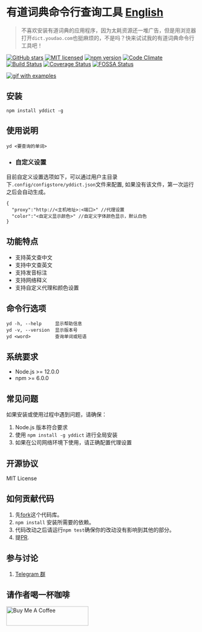 # 有道词典命令行查询工具 [English](./README_en.md)

>不喜欢安装有道词典的应用程序，因为太耗资源还一堆广告，但是用浏览器打开`dict.youdao.com`也挺麻烦的，不是吗？快来试试我的有道词典命令行工具吧！

[![GitHub stars](https://img.shields.io/github/stars/kenshinji/yddict.svg?style=plastic)](https://github.com/kenshinji/yddict/stargazers)
[![MIT licensed](https://img.shields.io/badge/license-MIT-blue.svg)](https://github.com/kenshinji/yddict/blob/master/LICENSE.txt)
[![npm version](https://badge.fury.io/js/yddict.svg)](https://badge.fury.io/js/yddict)
[![Code Climate](https://codeclimate.com/github/kenshinji/yddict/badges/gpa.svg)](https://codeclimate.com/github/kenshinji/yddict)
[![Build Status](https://travis-ci.org/kenshinji/yddict.svg?branch=master)](https://travis-ci.org/kenshinji/yddict)
[![Coverage Status](https://coveralls.io/repos/github/kenshinji/yddict/badge.svg?branch=master)](https://coveralls.io/github/kenshinji/yddict?branch=master)
[![FOSSA Status](https://app.fossa.io/api/projects/git%2Bgithub.com%2Fkenshinji%2Fyddict.svg?type=shield)](https://app.fossa.io/projects/git%2Bgithub.com%2Fkenshinji%2Fyddict?ref=badge_shield)

[![gif with examples][examples-link]][examples-link]

## 安装

    npm install yddict -g

## 使用说明

    yd <要查询的单词>

 - ### 自定义设置
  目前自定义设置选项如下，可以通过用户主目录下`.config/configstore/yddict.json`文件来配置, 如果没有该文件，第一次运行之后会自动生成。

    {
      "proxy":"http://<主机地址>:<端口>" //代理设置
      "color":"<自定义显示颜色>" //自定义字体颜色显示，默认白色
    }

## 功能特点
- 支持英文查中文
- 支持中文查英文
- 支持发音标注
- 支持网络释义
- 支持自定义代理和颜色设置

## 命令行选项
    yd -h, --help     显示帮助信息
    yd -v, --version  显示版本号
    yd <word>         查询单词或短语

## 系统要求
- Node.js >= 12.0.0
- npm >= 6.0.0

## 常见问题
如果安装或使用过程中遇到问题，请确保：
1. Node.js 版本符合要求
2. 使用 `npm install -g yddict` 进行全局安装
3. 如果在公司网络环境下使用，请正确配置代理设置

## 开源协议
MIT License

## 如何贡献代码
1. 先[fork](https://www.zhihu.com/question/20431718)这个代码库。
2. `npm install` 安装所需要的依赖。
3. 代码改动之后请运行`npm test`确保你的改动没有影响到其他的部分。
4. 提[PR](https://www.zhihu.com/question/21682976).

## 参与讨论

 1.  [Telegram 群](https://t.me/yddict)

[examples-link]:   https://raw.githubusercontent.com/kenshinji/yddict/master/example.gif

## 请作者喝一杯咖啡
<a href="https://www.buymeacoffee.com/kenshinji" target="_blank"><img src="https://cdn.buymeacoffee.com/buttons/arial-violet.png" alt="Buy Me A Coffee" style="height: 51px !important;width: 217px !important;" ></a>
